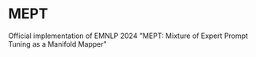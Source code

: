 # MEPT
Official implementation of EMNLP 2024 "MEPT: Mixture of Expert Prompt Tuning as a Manifold Mapper"
